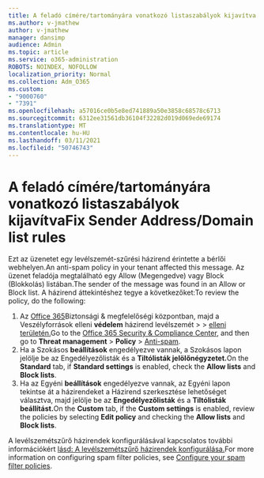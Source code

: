 ```yaml
---
title: A feladó címére/tartományára vonatkozó listaszabályok kijavítva
ms.author: v-jmathew
author: v-jmathew
manager: dansimp
audience: Admin
ms.topic: article
ms.service: o365-administration
ROBOTS: NOINDEX, NOFOLLOW
localization_priority: Normal
ms.collection: Adm_O365
ms.custom:
- "9000760"
- "7391"
ms.openlocfilehash: a57016ce0b5e8ed741889a50e3858c68578c6713
ms.sourcegitcommit: 6312ee31561db36104f32282d019d069ede69174
ms.translationtype: MT
ms.contentlocale: hu-HU
ms.lasthandoff: 03/11/2021
ms.locfileid: "50746743"
---
```

# <a name="fix-sender-addressdomain-list-rules"></a><span data-ttu-id="cd480-102">A feladó címére/tartományára vonatkozó listaszabályok kijavítva</span><span class="sxs-lookup"><span data-stu-id="cd480-102">Fix Sender Address/Domain list rules</span></span>

<span data-ttu-id="cd480-103">Ezt az üzenetet egy levélszemét-szűrési házirend érintette a bérlői webhelyen.</span><span class="sxs-lookup"><span data-stu-id="cd480-103">An anti-spam policy in your tenant affected this message.</span></span> <span data-ttu-id="cd480-104">Az üzenet feladója megtalálható egy Allow (Megengedve) vagy Block (Blokkolás) listában.</span><span class="sxs-lookup"><span data-stu-id="cd480-104">The sender of the message was found in an Allow or Block list.</span></span> <span data-ttu-id="cd480-105">A házirend áttekintéshez tegye a következőket:</span><span class="sxs-lookup"><span data-stu-id="cd480-105">To review the policy, do the following:</span></span>

1. <span data-ttu-id="cd480-106">Az [Office 365](https://go.microsoft.com/fwlink/p/?linkid=2077143)Biztonsági & megfelelőségi központban, majd a Veszélyforrások elleni **védelem** házirend levélszemét  >    >  [elleni területén.](https://go.microsoft.com/fwlink/?linkid=2101518)</span><span class="sxs-lookup"><span data-stu-id="cd480-106">Go to the [Office 365 Security & Compliance Center](https://go.microsoft.com/fwlink/p/?linkid=2077143), and then go to **Threat management** > **Policy** > [Anti-spam](https://go.microsoft.com/fwlink/?linkid=2101518).</span></span>
2. <span data-ttu-id="cd480-107">Ha a Szokásos  **beállítások** engedélyezve vannak,  a Szokásos lapon jelölje be az Engedélyezőlisták és a **Tiltólisták jelölőnégyzetet.**</span><span class="sxs-lookup"><span data-stu-id="cd480-107">On the **Standard** tab, if **Standard settings** is enabled, check the **Allow lists** and **Block lists**.</span></span>
3. <span data-ttu-id="cd480-108">Ha az Egyéni **beállítások** engedélyezve vannak, az Egyéni  lapon tekintse át a házirendeket a Házirend szerkesztése lehetőséget választva, majd jelölje be az **Engedélyezőlisták** és a  **Tiltólisták beállítást.**</span><span class="sxs-lookup"><span data-stu-id="cd480-108">On the **Custom** tab, if the **Custom settings** is enabled, review the policies by selecting **Edit policy** and checking the **Allow lists** and **Block lists**.</span></span>

<span data-ttu-id="cd480-109">A levélszemétszűrő házirendek konfigurálásával kapcsolatos további információkért [lásd: A levélszemétszűrő házirendek konfigurálása.](https://go.microsoft.com/fwlink/?linkid=2101431)</span><span class="sxs-lookup"><span data-stu-id="cd480-109">For more information on configuring spam filter policies, see [Configure your spam filter policies](https://go.microsoft.com/fwlink/?linkid=2101431).</span></span>
